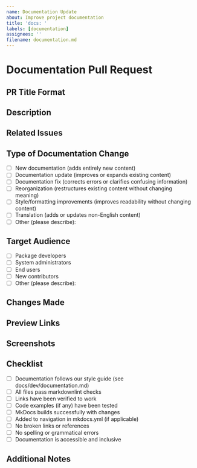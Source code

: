 ```yaml
---
name: Documentation Update
about: Improve project documentation
title: 'docs: '
labels: [documentation]
assignees: ''
filename: documentation.md
---
```


# Documentation Pull Request

## PR Title Format

<!--
IMPORTANT: Your PR title should follow the Conventional Commit format:
docs(<optional scope>): <description>

Examples:
- docs(user): update installation instructions
- docs(dev): add contribution guidelines
- docs: fix typos in README
-->

## Description

<!-- Provide a clear and concise description of the documentation changes -->

<!-- Explain why these changes are necessary or beneficial -->

## Related Issues

<!-- Link to any related issues this PR addresses -->

<!-- Example: Closes #123 -->

## Type of Documentation Change

<!-- Put an x in the boxes that apply -->

- [ ] New documentation (adds entirely new content)
- [ ] Documentation update (improves or expands existing content)
- [ ] Documentation fix (corrects errors or clarifies confusing information)
- [ ] Reorganization (restructures existing content without changing meaning)
- [ ] Style/formatting improvements (improves readability without changing content)
- [ ] Translation (adds or updates non-English content)
- [ ] Other (please describe):

## Target Audience

<!-- Indicate which user groups will benefit from these documentation changes -->

- [ ] Package developers
- [ ] System administrators
- [ ] End users
- [ ] New contributors
- [ ] Other (please describe):

## Changes Made

<!-- Provide a summary of the specific changes made -->

<!-- List the files that were added, modified, or deleted -->

## Preview Links

<!-- If applicable, provide links to rendered documentation previews -->

<!-- For example, links to a documentation deployment preview -->

## Screenshots

<!-- If applicable, add screenshots showcasing the changes -->

<!-- Before/after screenshots are particularly helpful -->

## Checklist

<!-- Put an x in the boxes that apply -->

- [ ] Documentation follows our style guide (see docs/dev/documentation.md)
- [ ] All files pass markdownlint checks
- [ ] Links have been verified to work
- [ ] Code examples (if any) have been tested
- [ ] MkDocs builds successfully with changes
- [ ] Added to navigation in mkdocs.yml (if applicable)
- [ ] No broken links or references
- [ ] No spelling or grammatical errors
- [ ] Documentation is accessible and inclusive

## Additional Notes

<!-- Add any other context about the documentation changes here -->

<!-- Include any concerns or limitations -->
